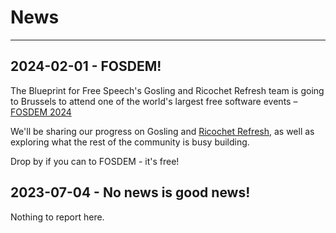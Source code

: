 # News

---

## 2024-02-01 - FOSDEM!

The Blueprint for Free Speech's Gosling and Ricochet Refresh team is going to Brussels to attend one of the world's largest free software events – [FOSDEM 2024](https://fosdem.org/2024/)

We'll be sharing our progress on Gosling and [Ricochet Refresh](https://ricochetrefresh.net), as well as exploring what the rest of the community is busy building.

Drop by if you can to FOSDEM  - it's free!

## 2023-07-04 - No news is good news!

Nothing to report here.